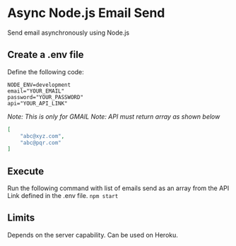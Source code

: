 #   Async Node.js Email Send
Send email asynchronously using Node.js

##  Create a .env file
Define the following code:
```dotenv
NODE_ENV=development
email="YOUR_EMAIL"
password="YOUR_PASSWORD"
api="YOUR_API_LINK"
```
*Note: This is only for GMAIL*
*Note: API must return array as shown below*
```json
[
    "abc@xyz.com",
    "abc@pqr.com"
]
```
##  Execute
Run the following command with list of emails send as an array from the API Link defined in the .env file.
`npm start`

##  Limits
Depends on the server capability. Can be used on Heroku.
